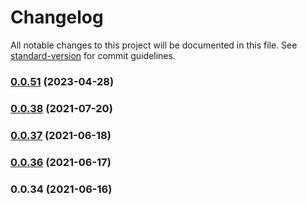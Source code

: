 # Changelog

All notable changes to this project will be documented in this file. See [standard-version](https://github.com/conventional-changelog/standard-version) for commit guidelines.

### [0.0.51](https://github.com/totvs/tds-languageclient/compare/v0.0.38...v0.0.51) (2023-04-28)

### [0.0.38](https://github.com/totvs/tds-languageclient/compare/v0.0.37...v0.0.38) (2021-07-20)

### [0.0.37](https://github.com/totvs/tds-languageclient/compare/v0.0.36...v0.0.37) (2021-06-18)

### [0.0.36](https://github.com/totvs/tds-languageclient/compare/v0.0.35...v0.0.36) (2021-06-17)

### 0.0.34 (2021-06-16)
